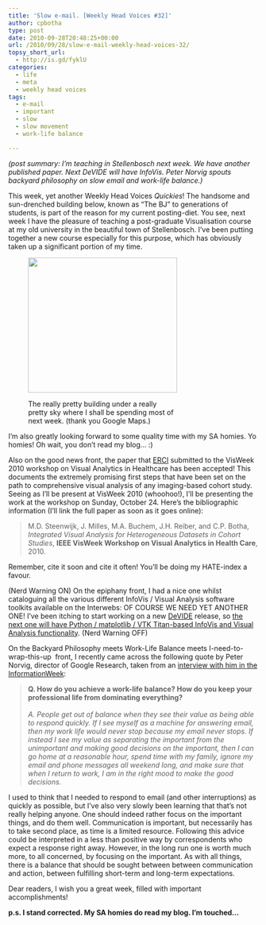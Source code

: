 ```yaml
---
title: 'Slow e-mail. [Weekly Head Voices #32]'
author: cpbotha
type: post
date: 2010-09-28T20:48:25+00:00
url: /2010/09/28/slow-e-mail-weekly-head-voices-32/
topsy_short_url:
  - http://is.gd/fyklU
categories:
  - life
  - meta
  - weekly head voices
tags:
  - e-mail
  - important
  - slow
  - slow movement
  - work-life balance

---
```

_(post summary: I&#8217;m teaching in Stellenbosch next week. We have another published paper. Next DeVIDE will have InfoVis. Peter Norvig spouts backyard philosophy on slow email and work-life balance.)_

This week, yet another Weekly Head Voices _Quickies_! The handsome and sun-drenched building below, known as &#8220;The BJ&#8221; to generations of students, is part of the reason for my current posting-diet. You see, next week I have the pleasure of teaching a post-graduate Visualisation course at my old university in the beautiful town of Stellenbosch. I&#8217;ve been putting together a new course especially for this purpose, which has obviously taken up a significant portion of my time.<figure id="attachment_1116" aria-describedby="caption-attachment-1116" style="width: 300px" class="wp-caption aligncenter"><a href="http://cpbotha.net/wp-content/uploads/2010/09/bj.jpg" data-rel="lightbox-image-0" data-rl_title="" data-rl_caption="" title="">

<img data-attachment-id="1116" data-permalink="https://cpbotha.net/2010/09/28/slow-e-mail-weekly-head-voices-32/bj/" data-orig-file="https://cpbotha.net/wp-content/uploads/2010/09/bj.jpg" data-orig-size="891,808" data-comments-opened="1" data-image-meta="{&quot;aperture&quot;:&quot;0&quot;,&quot;credit&quot;:&quot;&quot;,&quot;camera&quot;:&quot;&quot;,&quot;caption&quot;:&quot;&quot;,&quot;created_timestamp&quot;:&quot;0&quot;,&quot;copyright&quot;:&quot;&quot;,&quot;focal_length&quot;:&quot;0&quot;,&quot;iso&quot;:&quot;0&quot;,&quot;shutter_speed&quot;:&quot;0&quot;,&quot;title&quot;:&quot;&quot;}" data-image-title="bj" data-image-description="" data-medium-file="https://cpbotha.net/wp-content/uploads/2010/09/bj-300x272.jpg" data-large-file="https://cpbotha.net/wp-content/uploads/2010/09/bj.jpg" class="size-medium wp-image-1116" title="bj" src="http://cpbotha.net/wp-content/uploads/2010/09/bj-300x272.jpg" alt="" width="300" height="272" srcset="https://cpbotha.net/wp-content/uploads/2010/09/bj-300x272.jpg 300w, https://cpbotha.net/wp-content/uploads/2010/09/bj.jpg 891w" sizes="(max-width: 300px) 85vw, 300px" /></a><figcaption id="caption-attachment-1116" class="wp-caption-text">The really pretty building under a really pretty sky where I shall be spending most of next week. (thank you Google Maps.)</figcaption></figure> 

I&#8217;m also greatly looking forward to some quality time with my SA homies. Yo homies! Oh wait, you don&#8217;t read my blog&#8230; :)

Also on the good news front, the paper that [ERCI][1] submitted to the VisWeek 2010 workshop on Visual Analytics in Healthcare has been accepted! This documents the extremely promising first steps that have been set on the path to comprehensive visual analysis of any imaging-based cohort study. Seeing as I&#8217;ll be present at VisWeek 2010 (whoohoo!), I&#8217;ll be presenting the work at the workshop on Sunday, October 24. Here&#8217;s the bibliographic information (I&#8217;ll link the full paper as soon as it goes online):

> M.D. Steenwijk, J. Milles, M.A. Buchem, J.H. Reiber, and C.P. Botha, _Integrated Visual Analysis for Heterogeneous Datasets in Cohort Studies_, **IEEE VisWeek Workshop on Visual Analytics in Health Care**, 2010.

Remember, cite it soon and cite it often! You&#8217;ll be doing my HATE-index a favour.

(Nerd Warning ON) On the epiphany front, I had a nice one whilst cataloguing all the various different InfoVis / Visual Analysis software toolkits available on the Interwebs: OF COURSE WE NEED YET ANOTHER ONE! I&#8217;ve been itching to start working on a new [DeVIDE][2] release, so [the next one will have Python / matplotlib / VTK Titan-based InfoVis and Visual Analysis functionality][3]. (Nerd Warning OFF)

On the Backyard Philosophy meets Work-Life Balance meets I-need-to-wrap-this-up  front, I recently came across the following quote by Peter Norvig, director of Google Research, taken from an [interview with him in the InformationWeek][4]:

> <div id="_mcePaste">
>   <strong>Q. How do you achieve a work-life balance? How do you keep your professional life from dominating everything?</strong>
> </div>
> 
> <div>
>   <strong><br /> </strong>
> </div>
> 
> <div>
>   <em>A. People get out of balance when they see their value as being able to respond quickly. If I see myself as a machine for answering email, then my work life would never stop because my email never stops. If instead I see my value as separating the important from the unimportant and making good decisions on the important, then I can go home at a reasonable hour, spend time with my family, ignore my email and phone messages all weekend long, and make sure that when I return to work, I am in the right mood to make the good decisions.</em>
> </div>

I used to think that I needed to respond to email (and other interruptions) as quickly as possible, but I&#8217;ve also very slowly been learning that that&#8217;s not really helping anyone. One should indeed rather focus on the important things, and do them well. Communication is important, but necessarily has to take second place, as time is a limited resource. Following this advice could be interpreted in a less than positive way by correspondents who expect a response right away. However, in the long run one is worth much more, to all concerned, by focusing on the important. As with all things, there is a balance that should be sought between between communication and action, between fulfilling short-term and long-term expectations.

Dear readers, I wish you a great week, filled with important accomplishments!

**p.s. I stand corrected. My SA homies do read my blog. I&#8217;m touched&#8230;**

 [1]: /about/weekly-head-voices-abbreviations/ "WHV abbreviations page"
 [2]: http://graphics.tudelft.nl/Projects/DeVIDE "DeVIDE website"
 [3]: http://code.google.com/p/devide/wiki/Early2011ReleasePlans "DeVIDE early 2011 release plans"
 [4]: http://www.informationweek.com/news/global-cio/trends/showArticle.jhtml?articleID=224900261 "Interview with Peter Norvig"
